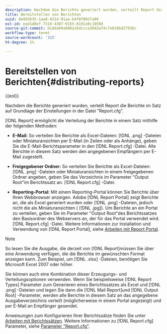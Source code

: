 ```yaml
---
description: Nachdem die Berichte generiert wurden, verteilt Report die Berichte im Satz auf Grundlage der Einstellungen in der Datei "Report.cfg".
title: Bereitstellen von Berichten
uuid: 0e993635-1aa8-4314-91aa-b4f8f002fa09
exl-id: ead1d8ef-7319-4307-9155-0101a9c1959d
source-git-commit: b1dda69a606a16dccca30d2a74c7e63dbd27936c
workflow-type: tm+mt
source-wordcount: '315'
ht-degree: 1%

---
```


# Bereitstellen von Berichten{#distributing-reports}

{{eol}}

Nachdem die Berichte generiert wurden, verteilt Report die Berichte im Satz auf Grundlage der Einstellungen in der Datei &quot;Report.cfg&quot;.

[!DNL Report] ermöglicht die Verteilung der Berichte in einem Satz mithilfe der folgenden Methoden:

* **E-Mail:** So verteilen Sie Berichte als Excel-Dateien: [!DNL .png] -Dateien oder Miniaturansichten per E-Mail (in Zeilen oder als Anhänge), geben Sie die E-Mail-Berichtsparameter in den [!DNL Report.cfg] -Datei. Alle Berichte in diesem Satz werden den angegebenen Empfängern per E-Mail zugestellt.

* **Freigegebener Ordner:** So verteilen Sie Berichte als Excel-Dateien: [!DNL .png] -Dateien oder Miniaturansichten in einem freigegebenen Ordner angeben, geben Sie das Verzeichnis im Parameter &quot;Output Root&quot;im Berichtssatz an. [!DNL Report.cfg] -Datei.

* **Reporting-Portal:** Mit einem Reporting-Portal können Sie Berichte über Ihren Webbrowser anzeigen. Adobe [!DNL Report Portal] zeigt Berichte an, die als Excel generiert wurden oder [!DNL .png] -Dateien, jedoch nicht die als Miniaturansichten ( [!DNL .jpg]). Um Berichte an ein Portal zu verteilen, geben Sie im Parameter &quot;Output Root&quot;des Berichtssatzes den Basisordner des Webservers an, der für das Portal verwendet wird. [!DNL Report.cfg] -Datei. Weitere Informationen zur Installation und Verwendung von [!DNL Report Portal], siehe [Arbeiten mit Report Portal](../../home/c-rpt-oview/c-rpt-portal/c-rpt-portal.md#concept-f692210cad494c00865dbf325eb5ed35).

>[!NOTE]
>
>So lesen Sie die Ausgabe, die derzeit von [!DNL Report]müssen Sie über eine Anwendung verfügen, die die Berichte im gewünschten Format anzeigen kann. Zum Beispiel, um [!DNL .xlsx] -Dateien, benötigen Sie Microsoft Excel 2007 oder höher.

Sie können auch eine Kombination dieser Erzeugungs- und Verteilungsoptionen verwenden. Wenn Sie beispielsweise [!DNL Report Types] Parameter zum Generieren eines Berichtssatzes als Excel und [!DNL .png] -Dateien und legen Sie dann die [!DNL Mail Report]und [!DNL Output Root] -Parameter, werden alle Berichte in diesem Satz an das angegebene Ausgabeverzeichnis verteilt (möglicherweise in einem Portal angezeigt) und per E-Mail an Empfänger gesendet.

Anweisungen zum Konfigurieren Ihrer Berichtssätze finden Sie unter [Arbeiten mit Berichtssätzen](../../home/c-rpt-oview/c-work-rpt-sets/c-work-rpt-sets.md#concept-a5f078668e1245e684cb2a778c8803d5). Weitere Informationen zu [!DNL Report.cfg] Parameter, siehe [Parameter &quot;Report.cfg&quot;](../../home/c-rpt-oview/c-rpt-param-ref/c-rpt-param.md#concept-838e59d72d3f4cb29ee15f5c7eb0ceff).
